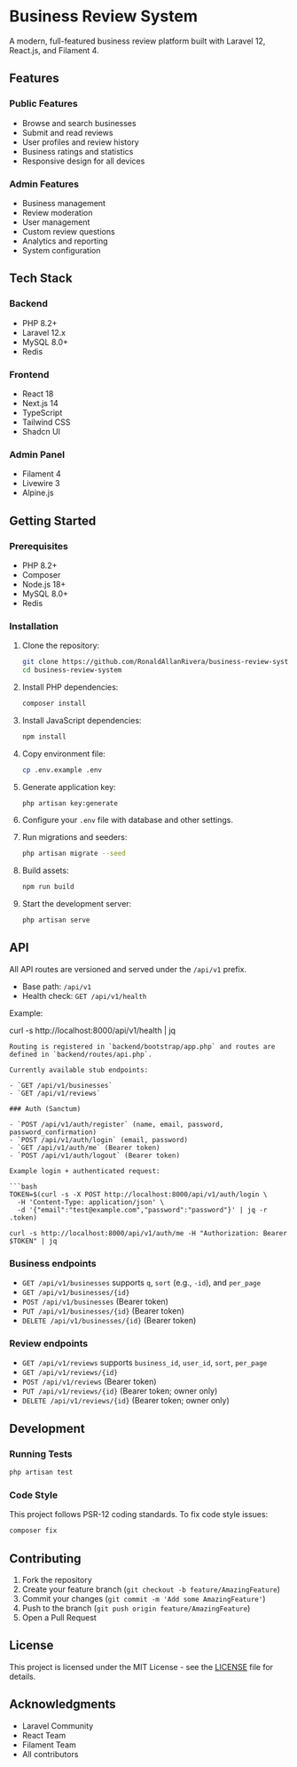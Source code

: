 # Business Review System

A modern, full-featured business review platform built with Laravel 12, React.js, and Filament 4.

## Features

### Public Features
- Browse and search businesses
- Submit and read reviews
- User profiles and review history
- Business ratings and statistics
- Responsive design for all devices

### Admin Features
- Business management
- Review moderation
- User management
- Custom review questions
- Analytics and reporting
- System configuration

## Tech Stack

### Backend
- PHP 8.2+
- Laravel 12.x
- MySQL 8.0+
- Redis

### Frontend
- React 18
- Next.js 14
- TypeScript
- Tailwind CSS
- Shadcn UI

### Admin Panel
- Filament 4
- Livewire 3
- Alpine.js

## Getting Started

### Prerequisites
- PHP 8.2+
- Composer
- Node.js 18+
- MySQL 8.0+
- Redis

### Installation

1. Clone the repository:
   ```bash
   git clone https://github.com/RonaldAllanRivera/business-review-system.git
   cd business-review-system
   ```

2. Install PHP dependencies:
   ```bash
   composer install
   ```

3. Install JavaScript dependencies:
   ```bash
   npm install
   ```

4. Copy environment file:
   ```bash
   cp .env.example .env
   ```

5. Generate application key:
   ```bash
   php artisan key:generate
   ```

6. Configure your `.env` file with database and other settings.

7. Run migrations and seeders:
   ```bash
   php artisan migrate --seed
   ```

8. Build assets:
   ```bash
   npm run build
   ```

9. Start the development server:
   ```bash
   php artisan serve
   ```

## API

All API routes are versioned and served under the `/api/v1` prefix.

- Base path: `/api/v1`
- Health check: `GET /api/v1/health`

Example:

curl -s http://localhost:8000/api/v1/health | jq
```
Routing is registered in `backend/bootstrap/app.php` and routes are defined in `backend/routes/api.php`.

Currently available stub endpoints:

- `GET /api/v1/businesses`
- `GET /api/v1/reviews`

### Auth (Sanctum)

- `POST /api/v1/auth/register` (name, email, password, password_confirmation)
- `POST /api/v1/auth/login` (email, password)
- `GET /api/v1/auth/me` (Bearer token)
- `POST /api/v1/auth/logout` (Bearer token)

Example login + authenticated request:

```bash
TOKEN=$(curl -s -X POST http://localhost:8000/api/v1/auth/login \
  -H 'Content-Type: application/json' \
  -d '{"email":"test@example.com","password":"password"}' | jq -r .token)
  
curl -s http://localhost:8000/api/v1/auth/me -H "Authorization: Bearer $TOKEN" | jq
```
### Business endpoints

- `GET /api/v1/businesses` supports `q`, `sort` (e.g., `-id`), and `per_page`
- `GET /api/v1/businesses/{id}`
- `POST /api/v1/businesses` (Bearer token)
- `PUT /api/v1/businesses/{id}` (Bearer token)
- `DELETE /api/v1/businesses/{id}` (Bearer token)

### Review endpoints

- `GET /api/v1/reviews` supports `business_id`, `user_id`, `sort`, `per_page`
- `GET /api/v1/reviews/{id}`
- `POST /api/v1/reviews` (Bearer token)
- `PUT /api/v1/reviews/{id}` (Bearer token; owner only)
- `DELETE /api/v1/reviews/{id}` (Bearer token; owner only)

## Development

### Running Tests
```bash
php artisan test
```

### Code Style
This project follows PSR-12 coding standards. To fix code style issues:

```bash
composer fix
```

## Contributing

1. Fork the repository
2. Create your feature branch (`git checkout -b feature/AmazingFeature`)
3. Commit your changes (`git commit -m 'Add some AmazingFeature'`)
4. Push to the branch (`git push origin feature/AmazingFeature`)
5. Open a Pull Request

## License

This project is licensed under the MIT License - see the [LICENSE](LICENSE) file for details.

## Acknowledgments

- Laravel Community
- React Team
- Filament Team
- All contributors

